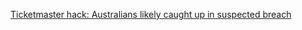 
[Ticketmaster hack: Australians likely caught up in suspected breach](https://www.smh.com.au/technology/australians-may-be-caught-up-in-suspected-ticketmaster-hack-20240529-p5jhjt.html)
